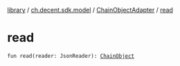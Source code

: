 [library](../../index.md) / [ch.decent.sdk.model](../index.md) / [ChainObjectAdapter](index.md) / [read](./read.md)

# read

`fun read(reader: JsonReader): `[`ChainObject`](../-chain-object/index.md)